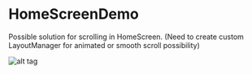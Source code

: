 # HomeScreenDemo

Possible solution for scrolling in HomeScreen. (Need to create custom LayoutManager for animated or smooth scroll possibility)

![alt tag](http://i.imgur.com/lPxa6Pl)
